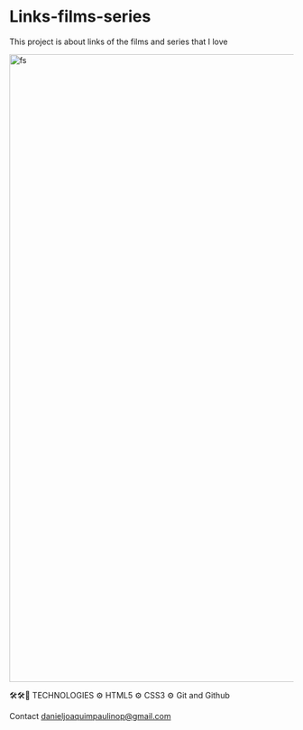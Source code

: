 # Links-films-series
This project is about links of the films and series that I love

<img width="1113" alt="fs" src="https://user-images.githubusercontent.com/37070026/191080552-5139eadb-41a8-4ac0-abfd-52199dc532ac.png">


🛠🛠🧰 TECHNOLOGIES
⚙️ HTML5 ⚙️ CSS3 ⚙️ Git and Github

Contact
danieljoaquimpaulinop@gmail.com
